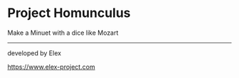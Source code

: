 # Project Homunculus

Make a Minuet with a dice like Mozart

---
developed by Elex

https://www.elex-project.com
